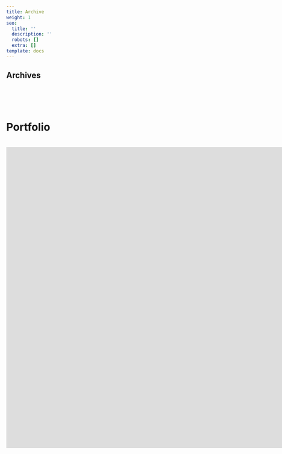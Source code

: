 ```yaml
---
title: Archive
weight: 1
seo:
  title: ''
  description: ''
  robots: []
  extra: []
template: docs
---
```

## Archives


<br>

<br>

<br>
<h1>Portfolio </h1>
<br>

<iframe src="https://web-dev-resource-hub.netlify.app/" height="800px" width="1600px" scrolling="yes" frameborder="no" loading="lazy" allowtransparency="true" allowfullscreen="true" title="YouTube video
        player" frameborder="0" allow="accelerometer; autoplay; clipboard-write;
        encrypted-media; gyroscope; picture-in-picture" allowfullscreen></iframe>
<br>
<br>

